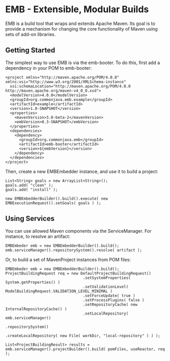 # EMB - Extensible, Modular Builds #

EMB is a build tool that wraps and extends Apache Maven. Its goal is to provide a mechanism for changing the core functionality of Maven using sets of add-on libraries.

## Getting Started ##

The simplest way to use EMB is via the emb-booter. To do this, first add a dependency in your POM to emb-booter:

    <project xmlns="http://maven.apache.org/POM/4.0.0" xmlns:xsi="http://www.w3.org/2001/XMLSchema-instance"
      xsi:schemaLocation="http://maven.apache.org/POM/4.0.0 http://maven.apache.org/maven-v4_0_0.xsd">
      <modelVersion>4.0.0</modelVersion>
      <groupId>org.commonjava.emb.example</groupId>
      <artifactId>example</artifactId>
      <version>1.0-SNAPSHOT</version>
      <properties>
        <mavenVersion>3.0-beta-2</mavenVersion>
        <embVersion>0.3-SNAPSHOT</embVersion>
      </properties>
      <dependencies>
        <dependency>
          <groupId>org.commonjava.emb</groupId>
          <artifactId>emb-booter</artifactId>
          <version>${embVersion}</version>
        </dependency>
      </dependencies>
    </project>

Then, create a new EMBEmbedder instance, and use it to build a project:

    List<String> goals = new ArrayList<String>();
    goals.add( "clean" );
    goals.add( "install" );

    new EMBEmbedderBuilder().build().execute( new EMBExecutionRequest().setGoals( goals ) );
  
## Using Services ##

You can use allowed Maven components via the ServiceManager. For instance, to resolve an artifact:

    EMBEmbeder emb = new EMBEmbedderBuilder().build();
    emb.serviceManager().repositorySystem().resolve( artifact );
  
Or, to build a set of MavenProject instances from POM files:

    EMBEmbeder emb = new EMBEmbedderBuilder().build();
    ProjectBuildingRequest req = new DefaultProjectBuildingRequest()
                                      .setSystemProperties( System.getProperties() )
                                      .setValidationLevel( ModelBuildingRequest.VALIDATION_LEVEL_MINIMAL )
                                      .setForceUpdate( true )
                                      .setProcessPlugins( false )
                                      .setRepositoryCache( new InternalRepositoryCache() )
                                      .setLocalRepository( emb.serviceManager()
                                                              .repositorySystem()
                                                              .createLocalRepository( new File( workDir, "local-repository" ) ) );
                             
    List<ProjectBuildingResult> results = emb.serviceManager().projectBuilder().build( pomFiles, useReactor, req );

